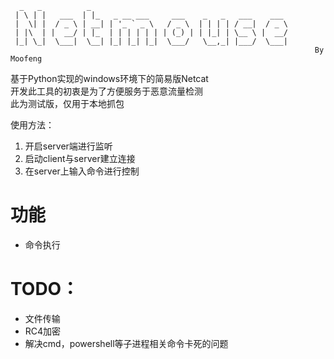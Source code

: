 ```
  _   _          _                                            
 | \ | |   ___  | |_   _ __ ___     ___    _   _   ___    ___ 
 |  \| |  / _ \ | __| | '_ ` _ \   / _ \  | | | | / __|  / _ \
 | |\  | |  __/ | |_  | | | | | | | (_) | | |_| | \__ \ |  __/
 |_| \_|  \___|  \__| |_| |_| |_|  \___/   \__,_| |___/  \___|
                                                                    By Moofeng
```
                                                    
基于Python实现的windows环境下的简易版Netcat  
开发此工具的初衷是为了方便服务于恶意流量检测  
此为测试版，仅用于本地抓包  
  
使用方法：  
1. 开启server端进行监听  
2. 启动client与server建立连接
3. 在server上输入命令进行控制

# 功能
- 命令执行

# TODO：
- 文件传输
- RC4加密
- 解决cmd，powershell等子进程相关命令卡死的问题

